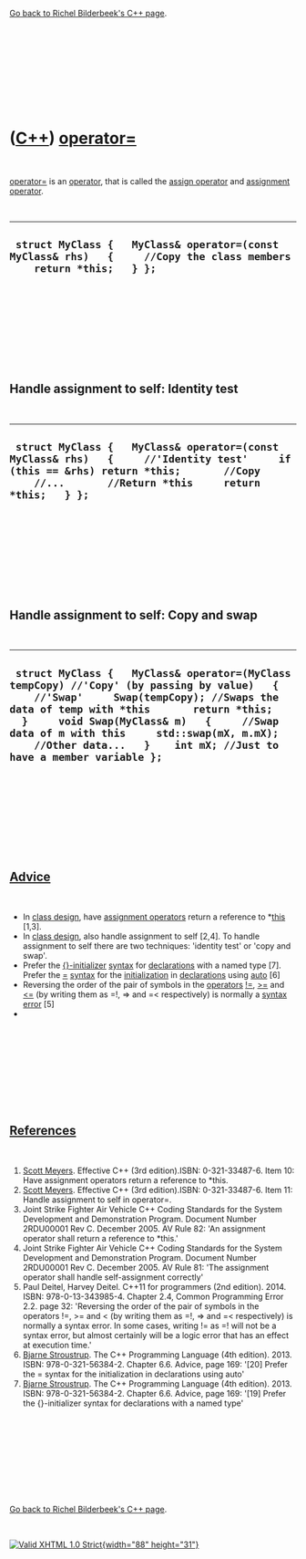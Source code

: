 

[Go back to Richel Bilderbeek's C++ page](Cpp.htm).

 

 

 

 

 

([C++](Cpp.htm)) [operator=](CppOperatorAssign.htm)
===================================================

 

[operator=](CppOperatorAssign.htm) is an [operator](CppOperator.htm),
that is called the [assign operator](CppOperatorAssign.htm) and
[assignment operator](CppOperatorAssign.htm).

 

  ------------------------------------------------------------------------------------------------------------------------
  ` struct MyClass {   MyClass& operator=(const MyClass& rhs)   {     //Copy the class members     return *this;   } };`
  ------------------------------------------------------------------------------------------------------------------------

 

 

 

 

 

Handle assignment to self: Identity test
----------------------------------------

 

  -------------------------------------------------------------------------------------------------------------------------------------------------------------------------------------------------
  ` struct MyClass {   MyClass& operator=(const MyClass& rhs)   {     //'Identity test'     if (this == &rhs) return *this;       //Copy     //...       //Return *this     return *this;   } };`
  -------------------------------------------------------------------------------------------------------------------------------------------------------------------------------------------------

 

 

 

 

 

Handle assignment to self: Copy and swap
----------------------------------------

 

  ---------------------------------------------------------------------------------------------------------------------------------------------------------------------------------------------------------------------------------------------------------------------------------------------------------------------------------------------------------
  ` struct MyClass {   MyClass& operator=(MyClass tempCopy) //'Copy' (by passing by value)   {     //'Swap'     Swap(tempCopy); //Swaps the data of temp with *this       return *this;   }     void Swap(MyClass& m)   {     //Swap data of m with this     std::swap(mX, m.mX);     //Other data...   }    int mX; //Just to have a member variable };`
  ---------------------------------------------------------------------------------------------------------------------------------------------------------------------------------------------------------------------------------------------------------------------------------------------------------------------------------------------------------

 

 

 

 

 

[Advice](CppAdvice.htm)
-----------------------

 

-   In [class design](CppClassDesign.htm), have [assignment
    operators](CppOperatorAssign.htm) return a reference to
    \*[this](CppThis.htm) \[1,3\].
-   In [class design](CppClassDesign.htm), also handle assignment to
    self \[2,4\]. To handle assignment to self there are two techniques:
    'identity test' or 'copy and swap'.
-   Prefer the [{}-initializer](CppListInitialization.htm)
    [syntax](CppSyntax.htm) for [declarations](CppDeclaration.htm) with
    a named type \[7\]. Prefer the [=](CppOperatorAssign.htm)
    [syntax](CppSyntax.htm) for the
    [initialization](CppListInitialization.htm) in
    [declarations](CppDeclaration.htm) using [auto](CppAuto.htm) \[6\]
-   Reversing the order of the pair of symbols in the
    [operators](CppOperator.htm) [!=](CppOperatorNotEqual.htm),
    [&gt;=](CppOperatorGreaterEqual.htm) and
    [&lt;=](CppOperatorLessEqual.htm) (by writing them as =!, =&gt; and
    =&lt; respectively) is normally a [syntax error](CppSyntaxError.htm)
    \[5\]
-   

 

 

 

 

 

[References](CppReferences.htm)
-------------------------------

 

1.  [Scott Meyers](CppScottMeyers.htm). Effective C++ (3rd
    edition).ISBN: 0-321-33487-6. Item 10: Have assignment operators
    return a reference to \*this.
2.  [Scott Meyers](CppScottMeyers.htm). Effective C++ (3rd
    edition).ISBN: 0-321-33487-6. Item 11: Handle assignment to self
    in operator=.
3.  Joint Strike Fighter Air Vehicle C++ Coding Standards for the System
    Development and Demonstration Program. Document Number 2RDU00001
    Rev C. December 2005. AV Rule 82: 'An assignment operator shall
    return a reference to \*this.'
4.  Joint Strike Fighter Air Vehicle C++ Coding Standards for the System
    Development and Demonstration Program. Document Number 2RDU00001
    Rev C. December 2005. AV Rule 81: 'The assignment operator shall
    handle self-assignment correctly'
5.  Paul Deitel, Harvey Deitel. C++11 for programmers (2nd edition).
    2014. ISBN: 978-0-13-343985-4. Chapter 2.4, Common Programming
    Error 2.2. page 32: 'Reversing the order of the pair of symbols in
    the operators !=, &gt;= and &lt; (by writing them as =!, =&gt; and
    =&lt; respectively) is normally a syntax error. In some cases,
    writing != as =! will not be a syntax error, but almost certainly
    will be a logic error that has an effect at execution time.'
6.  [Bjarne Stroustrup](CppBjarneStroustrup.htm). The C++ Programming
    Language (4th edition). 2013. ISBN: 978-0-321-56384-2. Chapter 6.6.
    Advice, page 169: '\[20\] Prefer the = syntax for the initialization
    in declarations using auto'
7.  [Bjarne Stroustrup](CppBjarneStroustrup.htm). The C++ Programming
    Language (4th edition). 2013. ISBN: 978-0-321-56384-2. Chapter 6.6.
    Advice, page 169: '\[19\] Prefer the {}-initializer syntax for
    declarations with a named type'

 

 

 

 

 

[Go back to Richel Bilderbeek's C++ page](Cpp.htm).



 

[![Valid XHTML 1.0 Strict](valid-xhtml10.png){width="88"
height="31"}](http://validator.w3.org/check?uri=referer)

